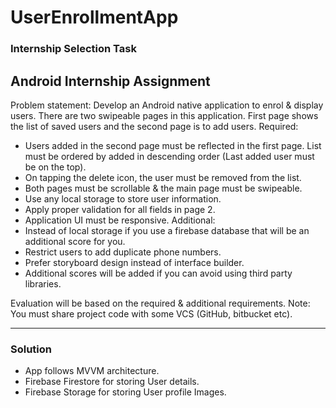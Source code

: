 # UserEnrollmentApp
### Internship Selection Task
## Android Internship Assignment
Problem statement:
Develop an Android native application to enrol & display users. There are two
swipeable pages in this application. First page shows the list of saved users
and the second page is to add users.
Required:

* Users added in the second page must be reflected in the first page. List
must be ordered by added in descending order (Last added user must
be on the top).
* On tapping the delete icon, the user must be removed from the list.
* Both pages must be scrollable & the main page must be swipeable.
* Use any local storage to store user information.
* Apply proper validation for all fields in page 2.
* Application UI must be responsive.
Additional:
* Instead of local storage if you use a firebase database that will be an
additional score for you.
* Restrict users to add duplicate phone numbers.
* Prefer storyboard design instead of interface builder.
* Additional scores will be added if you can avoid using third party
libraries.

Evaluation will be based on the required & additional requirements.
Note: You must share project code with some VCS (GitHub, bitbucket etc).

***
### Solution
- App follows MVVM architecture.
- Firebase Firestore for storing User details.
- Firebase Storage for storing User profile Images.

